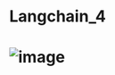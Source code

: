 # Langchain_4

# ![image](https://github.com/adas754/Langchain_4/assets/83580623/32d22450-c872-4670-b773-8a97ea298d08)

